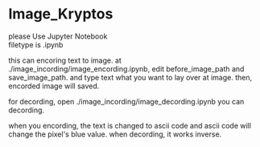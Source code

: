 # Image_Kryptos
please Use Jupyter Notebook <br>
filetype is .ipynb

this can encoring text to image.
at ./image_incording/image_encording.ipynb, 
edit before_image_path and save_image_path.
and type text what you want to lay over at image.
then, encorded image will saved.

for decording, open
./image_incording/image_decording.ipynb
 you can decording.
 
 when you encording, the text is changed to ascii code and ascii code will change the pixel's blue value.
 when decording, it works inverse.

